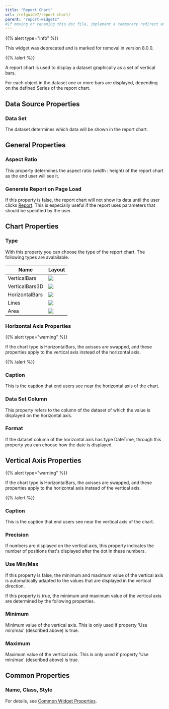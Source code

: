 ```yaml
---
title: "Report Chart"
url: /refguide7/report-chart/
parent: "report-widgets"
#If moving or renaming this doc file, implement a temporary redirect and let the respective team know they should update the URL in the product. See Mapping to Products for more details.
---
```


{{% alert type="info" %}}

This widget was deprecated and is marked for removal in version 8.0.0.

{{% /alert %}}

A report chart is used to display a dataset graphically as a set of vertical bars.

For each object in the dataset one or more bars are displayed, depending on the defined Series of the report chart.

## Data Source Properties

### Data Set

The dataset determines which data will be shown in the report chart.

## General Properties

### Aspect Ratio

This property determines the aspect ratio (width : height) of the report chart as the end user will see it.

### Generate Report on Page Load

If this property is false, the report chart will not show its data until the user clicks [Report](/refguide7/report-button/). This is especially useful if the report uses parameters that should be specified by the user. 

## Chart Properties

### Type

With this property you can choose the type of the report chart. The following types are avalailable.

| Name | Layout |
| --- | --- |
| VerticalBars | ![](/attachments/refguide7/desktop-modeler/pages/report-widgets/report-chart/688226.png) |
| VerticalBars3D | ![](/attachments/refguide7/desktop-modeler/pages/report-widgets/report-chart/688227.png) |
| HorizontalBars | ![](/attachments/refguide7/desktop-modeler/pages/report-widgets/report-chart/688228.png) |
| Lines | ![](/attachments/refguide7/desktop-modeler/pages/report-widgets/report-chart/688229.png) |
| Area | ![](/attachments/refguide7/desktop-modeler/pages/report-widgets/report-chart/688223.png) |

### Horizontal Axis Properties

{{% alert type="warning" %}}

If the chart type is HorizontalBars, the axisses are swapped, and these properties apply to the vertical axis instead of the horizontal axis.

{{% /alert %}}

### Caption

This is the caption that end users see near the horizontal axis of the chart.

### Data Set Column

This property refers to the column of the dataset of which the value is displayed on the horizontal axis.

### Format

If the dataset column of the horizontal axis has type DateTime, through this property you can choose how the date is displayed.

## Vertical Axis Properties

{{% alert type="warning" %}}

If the chart type is HorizontalBars, the axisses are swapped, and these properties apply to the horizontal axis instead of the vertical axis.

{{% /alert %}}

### Caption

This is the caption that end users see near the vertical axis of the chart.

### Precision

If numbers are displayed on the vertical axis, this property indicates the number of positions that's displayed after the dot in these numbers.

### Use Min/Max

If this property is false, the minimum and maximum value of the vertical axis is automatically adapted to the values that are displayed in the vertical direction.

If this property is true, the minimum and maximum value of the vertical axis are determined by the following properties.

### Minimum

Minimum value of the vertical axis. This is only used if property 'Use min/max' (described above) is true.

### Maximum

Maximum value of the vertical axis. This is only used if property 'Use min/max' (described above) is true.

## Common Properties

### Name, Class, Style

For details, see [Common Widget Properties](/refguide7/common-widget-properties/).
